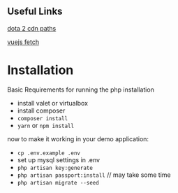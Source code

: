 ## Useful Links

[dota 2 cdn paths](http://dev.dota2.com/showthread.php?t=58317)

[vuejs fetch](https://github.com/pagekit/vue-resource)


# Installation

Basic Requirements for running the php installation
* install valet or virtualbox
* install composer
* `composer install`
* `yarn` or `npm install`

now to make it working in your demo application:
* `cp .env.example .env`
* set up mysql settings in .env
* `php artisan key:generate`
* `php artisan passport:install` // may take some time
* `php artisan migrate --seed`
